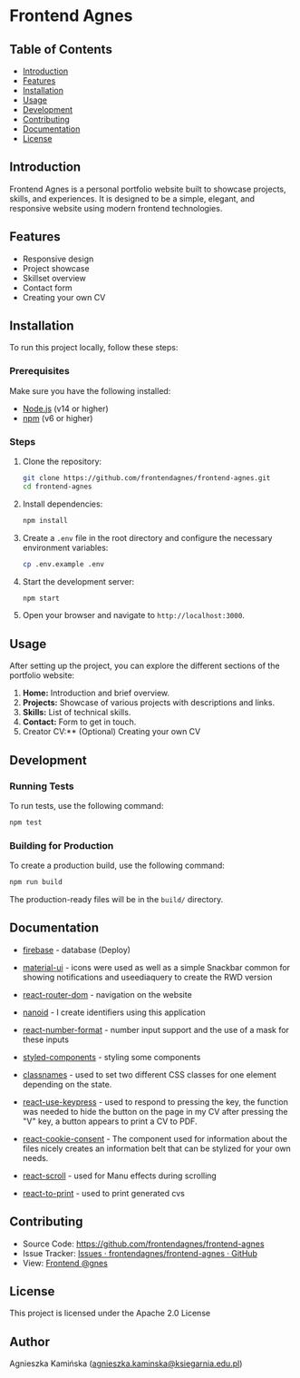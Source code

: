 # Frontend Agnes

## Table of Contents

- [Introduction](#introduction)
- [Features](#features)
- [Installation](#installation)
- [Usage](#usage)
- [Development](#development)
- [Contributing](#contributing)
- [Documentation](#documentation)
- [License](#license)

## Introduction

Frontend Agnes is a personal portfolio website built to showcase projects, skills, and experiences. It is designed to be a simple, elegant, and responsive website using modern frontend technologies.

## Features

- Responsive design
- Project showcase
- Skillset overview
- Contact form
- Creating your own CV

## Installation

To run this project locally, follow these steps:

### Prerequisites

Make sure you have the following installed:

- [Node.js](https://nodejs.org/) (v14 or higher)
- [npm](https://www.npmjs.com/) (v6 or higher)

### Steps

1. Clone the repository:

   ```sh
   git clone https://github.com/frontendagnes/frontend-agnes.git
   cd frontend-agnes
   ```

2. Install dependencies:

   ```sh
   npm install
   ```

3. Create a `.env` file in the root directory and configure the necessary environment variables:

   ```sh
   cp .env.example .env
   ```

4. Start the development server:

   ```sh
   npm start
   ```

5. Open your browser and navigate to `http://localhost:3000`.

## Usage

After setting up the project, you can explore the different sections of the portfolio website:

1. **Home:** Introduction and brief overview.
2. **Projects:** Showcase of various projects with descriptions and links.
3. **Skills:** List of technical skills.
4. **Contact:** Form to get in touch.
5. Creator CV:** (Optional) Creating your own CV

## Development

### Running Tests

To run tests, use the following command:

```sh
npm test
```

### Building for Production

To create a production build, use the following command:

```sh
npm run build
```

The production-ready files will be in the `build/` directory.

## Documentation

- [firebase](https://www.npmjs.com/package/firebase) - database (Deploy)

- [material-ui](https://material-ui.com/) - icons were used as well as a simple Snackbar common for showing notifications and useediaquery to create the RWD version

- [react-router-dom](https://reactrouter.com/web/guides/quick-start) - navigation on the website

- [nanoid](https://www.npmjs.com/package/nanoid) - I create identifiers using this application

- [react-number-format](https://www.npmjs.com/package/react-number-format) - number input support and the use of a mask for these inputs

- [styled-components](https://styled-components.com/) - styling some components

- [classnames](https://github.com/JedWatson/classnames) - used to set two different CSS classes for one element depending on the state.

- [react-use-keypress](https://www.npmjs.com/package/react-use-keypress) - used to respond to pressing the key, the function was needed to hide the button on the page in my CV after pressing the "V" key, a button appears to print a CV to PDF.

- [react-cookie-consent](https://www.npmjs.com/package/react-cookie-consent) - The component used for information about the files nicely creates an information belt that can be stylized for your own needs.

- [react-scroll](https://www.npmjs.com/package/react-scroll) - used for Manu effects during scrolling

- [react-to-print](https://www.npmjs.com/package/react-to-print) - used to print generated cvs

## Contributing

- Source Code: https://github.com/frontendagnes/frontend-agnes
- Issue Tracker: [Issues · frontendagnes/frontend-agnes · GitHub](https://github.com/frontendagnes/frontend-agnes/issues)
- View: [Frontend @gnes](https://frontend-agnes.pl)

## License

This project is licensed under the Apache 2.0 License

## Author

Agnieszka Kamińska ([agnieszka.kaminska@ksiegarnia.edu.pl](mailto:agnieszka.kaminska@ksiegarnia.edu.pl))
